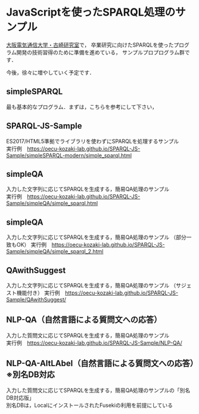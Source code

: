 # JavaScriptを使ったSPARQL処理のサンプル

[大阪電気通信大学・古崎研究室](https://www.osakac.ac.jp/labs/kozaki/)で，
卒業研究に向けたSPARQLを使ったプログラム開発の技術習得のために準備を進めている，
サンプルプロプログラム群です．


今後，徐々に増やしていく予定です．

## simpleSPARQL
最も基本的なプログラム．まずは，こちらを参考にして下さい，

## SPARQL-JS-Sample
ES2017/HTML5準拠でライブラリを使わずにSPARQLを処理するサンプル  
実行例　https://oecu-kozaki-lab.github.io/SPARQL-JS-Sample/simpleSPARQL-modern/simple_sparql.html

## simpleQA
入力した文字列に応じてSPARQLを生成する，簡易QA処理のサンプル  
実行例　https://oecu-kozaki-lab.github.io/SPARQL-JS-Sample/simpleQA/simple_sparql.html

## simpleQA
入力した文字列に応じてSPARQLを生成する，簡易QA処理のサンプル （部分一致もOK） 
実行例　https://oecu-kozaki-lab.github.io/SPARQL-JS-Sample/simpleQA/simple_sparql_2.html

## QAwithSuggest
入力した文字列に応じてSPARQLを生成する，簡易QA処理のサンプル （サジェスト機能付き） 
実行例　https://oecu-kozaki-lab.github.io/SPARQL-JS-Sample/QAwithSuggest/

## NLP-QA（自然言語による質問文への応答）
入力した質問文に応じてSPARQLを生成する，簡易QA処理のサンプル  
実行例　https://oecu-kozaki-lab.github.io/SPARQL-JS-Sample/NLP-QA/

## NLP-QA-AltLAbel（自然言語による質問文への応答）※別名DB対応
入力した質問文に応じてSPARQLを生成する，簡易QA処理のサンプルの「別名DB対応版」  
別名DBは，LocalにインストールされたFusekiの利用を前提にしている





